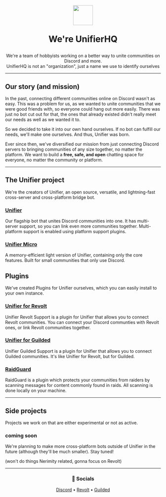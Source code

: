 <h1 align=center>

  <img width=64 src=https://github.com/UnifierHQ/.github/assets/41323182/1d29eb6e-3f0b-4a84-a40c-527441a38d6e>
  
  We're UnifierHQ</h1>
<p align=center>We're a team of hobbyists working on a better way to unite communities on Discord and more.<br>
UnifierHQ is not an "organization", just a name we use to identify ourselves</p>

----

## Our story (and mission)
In the past, connecting different communities online on Discord wasn't as easy. This was a problem for us, as we wanted to unite communities
that we were good friends with, so everyone could hang out more easily. There was just no bot cut out for that, the ones that already existed
didn't really meet our needs as well as we wanted it to.

So we decided to take it into our own hand ourselves. If no bot can fulfill our needs, we'll make one ourselves. And thus, Unifier was born.

Ever since then, we've diversified our mission from just connecting Discord servers to bringing communities of any size together, no matter 
the platform. We want to build a **free, safe, and open** chatting space for everyone, no matter the community or platform.

----

## The Unifier project
We're the creators of Unifier, an open source, versatile, and lightning-fast cross-server and cross-platform bridge bot.

### [Unifier](https://github.com/UnifierHQ/unifier)
Our flagship bot that unites Discord communities into one. It has multi-server support, so you can link even more communities together.
Multi-platform support is enabled using platform support plugins.

### [Unifier Micro](https://github.com/UnifierHQ/unifier-micro)
A memory-efficient light version of Unifier, containing only the core features. Built for small communities that only use Discord.

## Plugins
We've created Plugins for Unifier ourselves, which you can easily install to your own instance.

### [Unifier for Revolt](https://github.com/UnifierHQ/unifier-revolt)
Unifier Revolt Support is a plugin for Unifier that allows you to connect Revolt communities. You can connect your Discord communties with 
Revolt ones, or link Revolt communities together.
  
### [Unifier for Guilded](https://github.com/UnifierHQ/unifier-guilded)
Unifier Guilded Support is a plugin for Unifier that allows you to connect Guilded communities. It's like Unifier for Revolt, but for Guilded.

### [RaidGuard](https://github.com/UnifierHQ/unifier-raidguard)
RaidGuard is a plugin which protects your communities from raiders by scanning messages for content commonly found in raids. All scanning is 
done locally on your machine.

----

## Side projects
Projects we work on that are either experimental or not as active.

### coming soon
We're planning to make more cross-platform bots outside of Unifier in the future (although they'll be much smaller). Stay tuned!

(won't do things Nerimity related, gonna focus on Revolt)

----
<h3 align=center>🔗 Socials</h3>
<p align=center><a href="https://discord.gg/a4KpNcARzK">Discord</a> • 
  <a href="https://rvlt.gg/xggPeyCT">Revolt</a> • 
  <a href="https://www.guilded.gg/UnifierHQ">Guilded</a>
</p>
